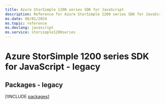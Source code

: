 ```yaml
---
title: Azure StorSimple 1200 series SDK for JavaScript
description: Reference for Azure StorSimple 1200 series SDK for JavaScript
ms.date: 08/01/2024
ms.topic: reference
ms.devlang: javascript
ms.service: storsimple1200series
---
```

# Azure StorSimple 1200 series SDK for JavaScript - legacy
## Packages - legacy
[!INCLUDE [packages](storsimple-1200-series-index.md)]